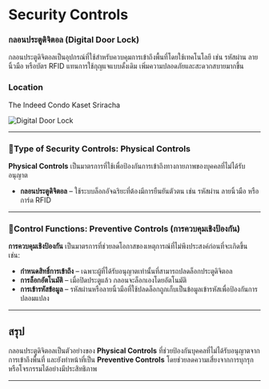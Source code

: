 # Security Controls

### กลอนประตูดิจิตอล (Digital Door Lock)

กลอนประตูดิจิตอลเป็นอุปกรณ์ที่ใช้สำหรับควบคุมการเข้าถึงพื้นที่โดยใช้เทคโนโลยี เช่น รหัสผ่าน ลายนิ้วมือ หรือบัตร RFID แทนการใช้กุญแจแบบดั้งเดิม เพิ่มความปลอดภัยและสะดวกสบายมากขึ้น

### Location

The Indeed Condo Kaset Sriracha

![Digital Door Lock](pic/doorlock.jpg)

---

### 📌Type of Security Controls: **Physical Controls**

**Physical Controls** เป็นมาตรการที่ใช้เพื่อป้องกันการเข้าถึงทางกายภาพของบุคคลที่ไม่ได้รับอนุญาต 

- **กลอนประตูดิจิตอล** – ใช้ระบบล็อกอัจฉริยะที่ต้องมีการยืนยันตัวตน เช่น รหัสผ่าน ลายนิ้วมือ หรือการ์ด RFID

---

### 📌Control Functions: **Preventive Controls (การควบคุมเชิงป้องกัน)**

**การควบคุมเชิงป้องกัน** เป็นมาตรการที่ช่วยลดโอกาสของเหตุการณ์ที่ไม่พึงประสงค์ก่อนที่จะเกิดขึ้น เช่น:

- **กำหนดสิทธิ์การเข้าถึง** – เฉพาะผู้ที่ได้รับอนุญาตเท่านั้นที่สามารถปลดล็อกประตูดิจิตอล
- **การล็อกอัตโนมัติ** – เมื่อปิดประตูแล้ว กลอนจะล็อกเองโดยอัตโนมัติ
- **การเข้ารหัสข้อมูล** – รหัสผ่านหรือลายนิ้วมือที่ใช้ปลดล็อกถูกเก็บเป็นข้อมูลเข้ารหัสเพื่อป้องกันการปลอมแปลง

---

## สรุป
กลอนประตูดิจิตอลเป็นตัวอย่างของ **Physical Controls** ที่ช่วยป้องกันบุคคลที่ไม่ได้รับอนุญาตจากการเข้าถึงพื้นที่ และยังทำหน้าที่เป็น **Preventive Controls** โดยช่วยลดความเสี่ยงจากการบุกรุกหรือโจรกรรมได้อย่างมีประสิทธิภาพ

---

